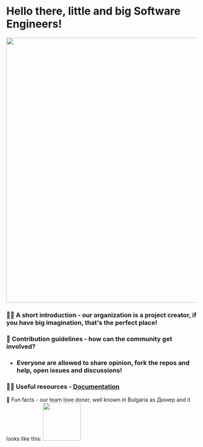 # Hello there, little and big Software Engineers! 
<img src="https://user-images.githubusercontent.com/112943652/195550154-38998d53-4cdc-43f0-a0a3-f5b1c7d83652.gif" width="1000px" height="700px">

### 🙋‍♀️ A short introduction - our organization is a project creator, if you have big imagination, that's the perfect place!
### 🌈 Contribution guidelines - how can the community get involved?
### <ul><li>Everyone are allowed to share opinion, fork the repos and help, open issues and discussions!</li></ul>
### 👩‍💻 Useful resources - [Documentation](https://github.com/Mitko-Vtori-World/.github/files/9774681/Intro.Presentation.pptx)
🍿 Fun facts - our team love doner, well known in Bulgaria as Дюнер and it looks like this: <img src="https://user-images.githubusercontent.com/112943652/195544018-11a42f2e-3728-4596-88e7-aeaea8a74b2d.png" style="width: 100px; margin: 0" />
